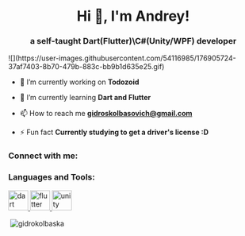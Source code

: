 <h1 align="center">Hi 👋, I'm Andrey!</h1>
<h3 align="center">a self-taught Dart(Flutter)\C#(Unity/WPF) developer</h3>
![](https://user-images.githubusercontent.com/54116985/176905724-37af7403-8b70-479b-883c-bb9b1d635e25.gif)


- 🔭 I’m currently working on **Todozoid**

- 🌱 I’m currently learning **Dart and Flutter**

- 📫 How to reach me **gidroskolbasovich@gmail.com**

- ⚡ Fun fact **Currently studying to get a driver's license :D**

<h3 align="left">Connect with me:</h3>
<p align="left">
</p>

<h3 align="left">Languages and Tools:</h3>
<p align="left"> <a href="https://dart.dev" target="_blank" rel="noreferrer"> <img src="https://www.vectorlogo.zone/logos/dartlang/dartlang-icon.svg" alt="dart" width="40" height="40"/> </a> <a href="https://flutter.dev" target="_blank" rel="noreferrer"> <img src="https://www.vectorlogo.zone/logos/flutterio/flutterio-icon.svg" alt="flutter" width="40" height="40"/> </a> <a href="https://unity.com/" target="_blank" rel="noreferrer"> <img src="https://www.vectorlogo.zone/logos/unity3d/unity3d-icon.svg" alt="unity" width="40" height="40"/> </a> </p>

<p>&nbsp;<img align="center" src="https://github-readme-stats.vercel.app/api?username=gidrokolbaska&show_icons=true&locale=en" alt="gidrokolbaska" /></p>
